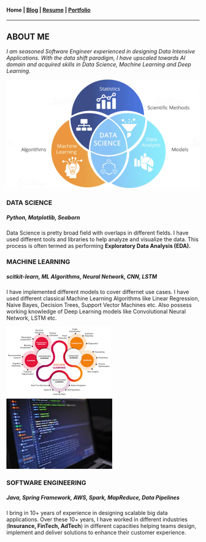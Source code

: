 #### Home | [Blog](/blog) | [Resume](/resume) | [Portfolio](/portfolio)
---

<h2 class="title">ABOUT ME</h2>
<p class="content" style="font-style: italic">I am seasoned Software Engineer experienced in designing Data Intensive Applications. With the data shift paradigm, I have upscaled towards AI domain and acquired skills in Data Science, Machine Learning and Deep Learning.</p>

<div class="section">
    <img class="section-image" src="/images/data-science.png" atl="Data Science" />
    <div class="section-content">
        <h3 class="title">DATA SCIENCE</h3>
        <h5 class="sub-heading">Python, Matplotlib, Seaborn</h5>
        <p class="content">Data Science is pretty broad field with overlaps in different fields. I have used different tools and libraries to help analyze and visualize the data. This process is often termed as performing <strong>Exploratory Data Analysis (EDA).</strong></p>
    </div>
</div>

<div class="section">
    <div class="section-content">
        <h3 class="title">MACHINE LEARNING</h3>
        <h5 class="sub-heading">scitkit-learn, ML Algorithms, Neural Network, CNN, LSTM</h5>
        <p class="content">I have implemented different models to cover differnet use cases. I have used different classical Machine Learning Algorithms like Linear Regression, Naive Bayes, Decision Trees, Support Vector Machines etc. Also possess working knowledge of Deep Learning models like Convolutional Neural Network, LSTM etc. </p>
    </div>
    <img class="section-image" src="/images/ml.png" atl="Machine Learning" />    
</div>

<div class="section">
    <img class="section-image" src="/images/software.jpeg" atl="Data Science" />    
    <div class="section-content">
        <h3 class="title">SOFTWARE ENGINEERING</h3>
        <h5 class="sub-heading">Java, Spring Framework, AWS, Spark, MapReduce, Data Pipelines</h5>
        <p class="content">I bring in 10+ years of experience in designing scalable big data applications. Over these 10+ years, I have worked in different industries (<strong>Insurance, FinTech, AdTech</strong>) in different capacities helping teams design, implement and deliver solutions to enhance their customer experience.</p>
    </div>
</div>

